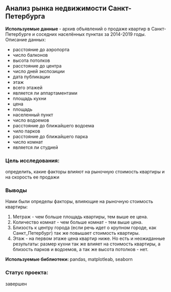 ## Анализ рынка недвижимости Санкт-Петербурга
<b> Используемые данные </b> - архив объявлений о продаже квартир в Санкт-Петербурге и соседних населённых пунктах за 2014-2019 годы.
Описание данных:
- расстояние до аэропорта
- число балконов
- высота потолков
- расстояние до центра
- число дней экспозиции
- дата публикации
- этаж
- всего этажей
- является ли аппартаментами
- площадь кухни
- цена
- площадь
- населенный пункт
- число водоемов
- расстояние до ближайшего водоема
- чило парков
- расстояние до ближайшего парка
- число комнат
- является ли студией

### Цель исследования: 
определить, какие факторы влияют на рыночную стоимость квартиры и на скорость ее продажи

### Выводы
Нами были определы факторы, влияющие на рыночную стоимость квартиры:
1. Метраж - чем больше площадь квартиры, тем выше ее цена.
2. Количество комнат - чем больше комнат - тем выше цена.
3. Близость к центру города (если речь идет о крупном городе, как Санкт_Петербург) так же повышает стоимость квартиры.
4. Этаж - на первом этаже цена квартир ниже.
Но есть и неожиданные результаты: размер кухни так же влияет на стоимость квартиры, а близость парков и водоемов, а так же высота потолков - нет.

<b> Используемые библиотеки: </b> pandas, matplotleab, seaborn

### Статус проекта:
завершен
